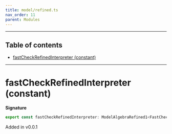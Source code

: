 ```yaml
---
title: model/refined.ts
nav_order: 11
parent: Modules
---
```


---

<h2 class="text-delta">Table of contents</h2>

- [fastCheckRefinedInterpreter (constant)](#fastcheckrefinedinterpreter-constant)

---

# fastCheckRefinedInterpreter (constant)

**Signature**

```ts
export const fastCheckRefinedInterpreter: ModelAlgebraRefined1<FastCheckURI> = ...
```

Added in v0.0.1
